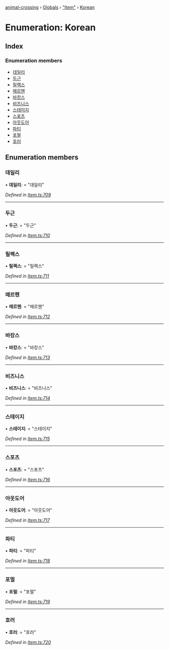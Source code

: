[animal-crossing](../README.md) › [Globals](../globals.md) › ["Item"](../modules/_item_.md) › [Korean](_item_.korean.md)

# Enumeration: Korean

## Index

### Enumeration members

* [데일리](_item_.korean.md#데일리)
* [두근](_item_.korean.md#두근)
* [릴랙스](_item_.korean.md#릴랙스)
* [메르헨](_item_.korean.md#메르헨)
* [바캉스](_item_.korean.md#바캉스)
* [비즈니스](_item_.korean.md#비즈니스)
* [스테이지](_item_.korean.md#스테이지)
* [스포츠](_item_.korean.md#스포츠)
* [아웃도어](_item_.korean.md#아웃도어)
* [파티](_item_.korean.md#파티)
* [포멀](_item_.korean.md#포멀)
* [호러](_item_.korean.md#호러)

## Enumeration members

###  데일리

• **데일리**: = "데일리"

*Defined in [Item.ts:709](https://github.com/Norviah/animal-crossing/blob/4ad5c16/module/types/Item.ts#L709)*

___

###  두근

• **두근**: = "두근"

*Defined in [Item.ts:710](https://github.com/Norviah/animal-crossing/blob/4ad5c16/module/types/Item.ts#L710)*

___

###  릴랙스

• **릴랙스**: = "릴랙스"

*Defined in [Item.ts:711](https://github.com/Norviah/animal-crossing/blob/4ad5c16/module/types/Item.ts#L711)*

___

###  메르헨

• **메르헨**: = "메르헨"

*Defined in [Item.ts:712](https://github.com/Norviah/animal-crossing/blob/4ad5c16/module/types/Item.ts#L712)*

___

###  바캉스

• **바캉스**: = "바캉스"

*Defined in [Item.ts:713](https://github.com/Norviah/animal-crossing/blob/4ad5c16/module/types/Item.ts#L713)*

___

###  비즈니스

• **비즈니스**: = "비즈니스"

*Defined in [Item.ts:714](https://github.com/Norviah/animal-crossing/blob/4ad5c16/module/types/Item.ts#L714)*

___

###  스테이지

• **스테이지**: = "스테이지"

*Defined in [Item.ts:715](https://github.com/Norviah/animal-crossing/blob/4ad5c16/module/types/Item.ts#L715)*

___

###  스포츠

• **스포츠**: = "스포츠"

*Defined in [Item.ts:716](https://github.com/Norviah/animal-crossing/blob/4ad5c16/module/types/Item.ts#L716)*

___

###  아웃도어

• **아웃도어**: = "아웃도어"

*Defined in [Item.ts:717](https://github.com/Norviah/animal-crossing/blob/4ad5c16/module/types/Item.ts#L717)*

___

###  파티

• **파티**: = "파티"

*Defined in [Item.ts:718](https://github.com/Norviah/animal-crossing/blob/4ad5c16/module/types/Item.ts#L718)*

___

###  포멀

• **포멀**: = "포멀"

*Defined in [Item.ts:719](https://github.com/Norviah/animal-crossing/blob/4ad5c16/module/types/Item.ts#L719)*

___

###  호러

• **호러**: = "호러"

*Defined in [Item.ts:720](https://github.com/Norviah/animal-crossing/blob/4ad5c16/module/types/Item.ts#L720)*

